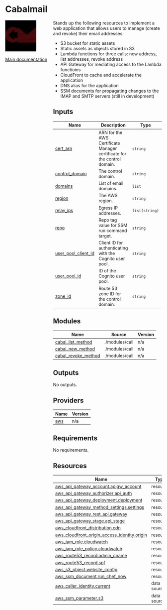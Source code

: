 <!-- BEGIN_TF_DOCS -->
# Cabalmail
<div style="width: 10em; float:left; height: 100%; padding-right: 1em;"><img src="/docs/logo.png" width="100" />
<p><a href="/README.md">Main documentation</a></p>
</div><div style="padding-left: 11em;">

Stands up the following resources to implement a web application that allows users to manage (create and revoke) their email addresses:

- S3 bucket for static assets
- Static assets as objects stored in S3
- Lambda functions for three calls: new address, list addresses, revoke address
- API Gateway for mediating access to the Lambda functioins
- CloudFront to cache and accelerate the application
- DNS alias for the application
- SSM documents for propagating changes to the IMAP and SMTP servers (still in development)

## Inputs

| Name | Description | Type | Default | Required |
|------|-------------|------|---------|:--------:|
| <a name="input_cert_arn"></a> [cert\_arn](#input\_cert\_arn) | ARN for the AWS Certificate Manager certificate for the control domain. | `string` | n/a | yes |
| <a name="input_control_domain"></a> [control\_domain](#input\_control\_domain) | The control domain. | `string` | n/a | yes |
| <a name="input_domains"></a> [domains](#input\_domains) | List of email domains. | `list` | n/a | yes |
| <a name="input_region"></a> [region](#input\_region) | The AWS region. | `string` | n/a | yes |
| <a name="input_relay_ips"></a> [relay\_ips](#input\_relay\_ips) | Egress IP addresses. | `list(string)` | n/a | yes |
| <a name="input_repo"></a> [repo](#input\_repo) | Repo tag value for SSM run command target. | `string` | n/a | yes |
| <a name="input_user_pool_client_id"></a> [user\_pool\_client\_id](#input\_user\_pool\_client\_id) | Client ID for authenticating with the Cognito user pool. | `string` | n/a | yes |
| <a name="input_user_pool_id"></a> [user\_pool\_id](#input\_user\_pool\_id) | ID of the Cognito user pool. | `string` | n/a | yes |
| <a name="input_zone_id"></a> [zone\_id](#input\_zone\_id) | Route 53 zone ID for the control domain. | `string` | n/a | yes |
## Modules

| Name | Source | Version |
|------|--------|---------|
| <a name="module_cabal_list_method"></a> [cabal\_list\_method](#module\_cabal\_list\_method) | ./modules/call | n/a |
| <a name="module_cabal_new_method"></a> [cabal\_new\_method](#module\_cabal\_new\_method) | ./modules/call | n/a |
| <a name="module_cabal_revoke_method"></a> [cabal\_revoke\_method](#module\_cabal\_revoke\_method) | ./modules/call | n/a |
## Outputs

No outputs.
## Providers

| Name | Version |
|------|---------|
| <a name="provider_aws"></a> [aws](#provider\_aws) | n/a |
## Requirements

No requirements.
## Resources

| Name | Type |
|------|------|
| [aws_api_gateway_account.apigw_account](https://registry.terraform.io/providers/hashicorp/aws/latest/docs/resources/api_gateway_account) | resource |
| [aws_api_gateway_authorizer.api_auth](https://registry.terraform.io/providers/hashicorp/aws/latest/docs/resources/api_gateway_authorizer) | resource |
| [aws_api_gateway_deployment.deployment](https://registry.terraform.io/providers/hashicorp/aws/latest/docs/resources/api_gateway_deployment) | resource |
| [aws_api_gateway_method_settings.settings](https://registry.terraform.io/providers/hashicorp/aws/latest/docs/resources/api_gateway_method_settings) | resource |
| [aws_api_gateway_rest_api.gateway](https://registry.terraform.io/providers/hashicorp/aws/latest/docs/resources/api_gateway_rest_api) | resource |
| [aws_api_gateway_stage.api_stage](https://registry.terraform.io/providers/hashicorp/aws/latest/docs/resources/api_gateway_stage) | resource |
| [aws_cloudfront_distribution.cdn](https://registry.terraform.io/providers/hashicorp/aws/latest/docs/resources/cloudfront_distribution) | resource |
| [aws_cloudfront_origin_access_identity.origin](https://registry.terraform.io/providers/hashicorp/aws/latest/docs/resources/cloudfront_origin_access_identity) | resource |
| [aws_iam_role.cloudwatch](https://registry.terraform.io/providers/hashicorp/aws/latest/docs/resources/iam_role) | resource |
| [aws_iam_role_policy.cloudwatch](https://registry.terraform.io/providers/hashicorp/aws/latest/docs/resources/iam_role_policy) | resource |
| [aws_route53_record.admin_cname](https://registry.terraform.io/providers/hashicorp/aws/latest/docs/resources/route53_record) | resource |
| [aws_route53_record.spf](https://registry.terraform.io/providers/hashicorp/aws/latest/docs/resources/route53_record) | resource |
| [aws_s3_object.website_config](https://registry.terraform.io/providers/hashicorp/aws/latest/docs/resources/s3_object) | resource |
| [aws_ssm_document.run_chef_now](https://registry.terraform.io/providers/hashicorp/aws/latest/docs/resources/ssm_document) | resource |
| [aws_caller_identity.current](https://registry.terraform.io/providers/hashicorp/aws/latest/docs/data-sources/caller_identity) | data source |
| [aws_ssm_parameter.s3](https://registry.terraform.io/providers/hashicorp/aws/latest/docs/data-sources/ssm_parameter) | data source |

</div>
<!-- END_TF_DOCS -->